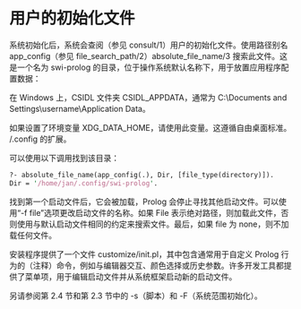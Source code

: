 # 用户的初始化文件

系统初始化后，系统会查阅（参见 consult/1）用户的初始化文件。使用路径别名 app_config（参见 file_search_path/2）absolute_file_name/3 搜索此文件。这是一个名为 swi-prolog 的目录，位于操作系统默认名称下，用于放置应用程序配置数据：

在 Windows 上，CSIDL 文件夹 CSIDL_APPDATA，通常为 C:\Documents and Settings\username\Application Data。

如果设置了环境变量 XDG_DATA_HOME，请使用此变量。这遵循自由桌面标准。
/.config 的扩展。

可以使用以下调用找到该目录：

```pl
?- absolute_file_name(app_config(.), Dir, [file_type(directory)]).
Dir = '/home/jan/.config/swi-prolog'.
```

找到第一个启动文件后，它会被加载，Prolog 会停止寻找其他启动文件。可以使用“-f file”选项更改启动文件的名称。如果 File 表示绝对路径，则加载此文件，否则使用与默认启动文件相同的约定来搜索文件。最后，如果 file 为 none，则不加载任何文件。

安装程序提供了一个文件 customize/init.pl，其中包含通常用于自定义 Prolog 行为的（注释）命令，例如与编辑器交互、颜色选择或历史参数。许多开发工具都提供了菜单项，用于编辑启动文件并从系统框架启动新的启动文件。

另请参阅第 2.4 节和第 2.3 节中的 -s（脚本）和 -F（系统范围初始化）。